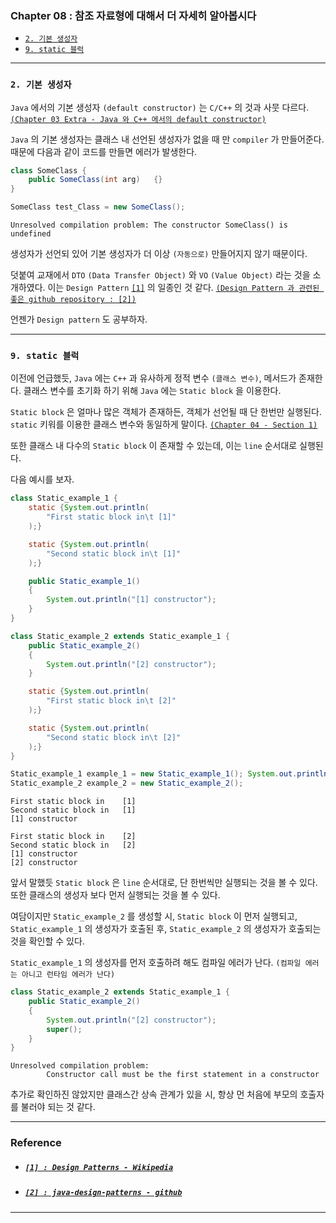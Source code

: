 
### Chapter 08 : 참조 자료형에 대해서 더 자세히 알아봅시다

- [`2. 기본 생성자`](#2-기본-생성자)
- [`9. static 블럭`](#9-static-블럭)

---

### `2. 기본 생성자`

`Java` 에서의 기본 생성자 `(default constructor)` 는 `C/C++` 의 것과 사뭇 다르다. [`(Chapter 03 Extra - Java 와 C++ 에서의 default constructor)`](../ch_03/extra/difference_of_default_constructor_in_java_and_cpp.md)

`Java` 의 기본 생성자는 클래스 내 선언된 생성자가 없을 때 만 `compiler` 가 만들어준다. 때문에 다음과 같이 코드를 만들면 에러가 발생한다.

```java
class SomeClass {
    public SomeClass(int arg)   {}
}

SomeClass test_Class = new SomeClass();
```
```
Unresolved compilation problem: The constructor SomeClass() is undefined
```

생성자가 선언되 있어 기본 생성자가 더 이상 `(자동으로)` 만들어지지 않기 때문이다.

덧붙여 교재에서 `DTO` `(Data Transfer Object)` 와 `VO` `(Value Object)` 라는 것을 소개하였다. 이는 `Design Pattern` [`[1]`](#1--design-patterns---wikipedia) 의 일종인 것 같다. [`(Design Pattern 과 관련된 좋은 github repository : [2])`](#2--java-design-patterns---github)

언젠가 `Design pattern` 도 공부하자.

---

### `9. static 블럭`

이전에 언급했듯, `Java` 에는 `C++` 과 유사하게 정적 변수 `(클래스 변수)`, 메서드가 존재한다. 클래스 변수를 초기화 하기 위해 `Java` 에는 `Static block` 을 이용한다.

`Static block` 은 얼마나 많은 객체가 존재하든, 객체가 선언될 때 단 한번만 실행된다. `static` 키워를 이용한 클래스 변수와 동일하게 말이다. [`(Chapter 04 - Section 1)`](../ch_04/section_01.md#1-자바에서는-네-가지의-변수가-존재해요)

또한 클래스 내 다수의 `Static block` 이 존재할 수 있는데, 이는 `line` 순서대로 실행된다.

다음 예시를 보자.

```java
class Static_example_1 {
    static {System.out.println(
        "First static block in\t [1]"
    );}

    static {System.out.println(
        "Second static block in\t [1]"
    );}

    public Static_example_1()
    {
        System.out.println("[1] constructor");
    }
}

class Static_example_2 extends Static_example_1 {
    public Static_example_2()
    {
        System.out.println("[2] constructor");
    }

    static {System.out.println(
        "First static block in\t [2]"
    );}

    static {System.out.println(
        "Second static block in\t [2]"
    );}
}

Static_example_1 example_1 = new Static_example_1(); System.out.println();
Static_example_2 example_2 = new Static_example_2();
```
```
First static block in    [1]
Second static block in   [1]
[1] constructor

First static block in    [2]
Second static block in   [2]
[1] constructor
[2] constructor
```

앞서 말했듯 `Static block` 은 `line` 순서대로, 단 한번씩만 실행되는 것을 볼 수 있다. 또한 클래스의 생성자 보다 먼저 실행되는 것을 볼 수 있다.

여담이지만 `Static_example_2` 를 생성할 시, `Static block` 이 먼저 실행되고, `Static_example_1` 의 생성자가 호출된 후, `Static_example_2` 의 생성자가 호출되는 것을 확인할 수 있다.

`Static_example_1` 의 생성자를 먼저 호출하려 해도 컴파일 에러가 난다. `(컴파일 에러는 아니고 런타임 에러가 난다)`
```java
class Static_example_2 extends Static_example_1 {
    public Static_example_2()
    {
        System.out.println("[2] constructor");
        super();
    }
}
```
```
Unresolved compilation problem: 
        Constructor call must be the first statement in a constructor
```

추가로 확인하진 않았지만 클래스간 상속 관계가 있을 시, 항상 먼 처음에 부모의 호출자를 불러야 되는 것 같다.

---

### Reference

- ##### [`[1] : Design Patterns - Wikipedia`](https://en.wikipedia.org/wiki/Design_Patterns)
- ##### [`[2] : java-design-patterns - github`](https://github.com/iluwatar/java-design-patterns?tab=readme-ov-file)

---
